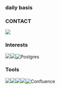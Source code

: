 ### daily basis
 ### CONTACT 
<img src="https://img.shields.io/badge/rkdgsudnr32@gmail.com-3FE669?style=flat-square&logo=gmail&logoColor=white"/>

  
 ### Interests
<img src="https://img.shields.io/badge/springboot-6DB33F?style=flat-square&logo=springboot&logoColor=white"/><img src="https://img.shields.io/badge/mysql-4479A1?style=flat-square&logo=mysql&logoColor=white"/>![Postgres](https://img.shields.io/badge/postgres-%23316192.svg?style=for-the-badge&logo=postgresql&logoColor=white)

 ### Tools
<img src="https://img.shields.io/badge/git-F05032?style=flat-square&logo=git&logoColor=white"/><img src="https://img.shields.io/badge/slack-4A154B?style=flat-square&logo=slack&logoColor=white"/><img src="https://img.shields.io/badge/discord-5865F2?style=flat-square&logo=discord&logoColor=white"/><img src="https://img.shields.io/badge/notion-000000?style=flat-square&logo=notion&logoColor=white"/>![Confluence](https://img.shields.io/badge/confluence-%23172BF4.svg?style=for-the-badge&logo=confluence&logoColor=white)


